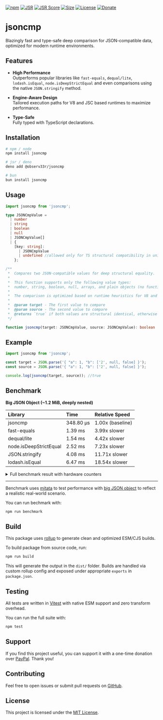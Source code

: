 [![npm](https://img.shields.io/npm/v/jsoncmp.svg)](https://www.npmjs.com/package/jsoncmp)
[![JSR](https://jsr.io/badges/@observ33r/jsoncmp)](https://jsr.io/@observ33r/jsoncmp)
[![JSR Score](https://jsr.io/badges/@observ33r/jsoncmp/score)](https://jsr.io/@observ33r/jsoncmp/score)
[![Size](https://badgen.net/bundlephobia/minzip/jsoncmp)](https://bundlephobia.com/package/jsoncmp)
[![License](https://img.shields.io/npm/l/jsoncmp.svg)](https://github.com/observ33r/jsoncmp/blob/main/LICENSE)
[![Donate](https://img.shields.io/badge/Donate-PayPal-ff69b4.svg)](https://www.paypal.com/donate/?hosted_button_id=PPPN7F3VXXE8W)

# jsoncmp

Blazingly fast and type-safe deep comparison for JSON-compatible data, optimized for modern runtime environments.

## Features

- **High Performance**  
  Outperforms popular libraries like `fast-equals`, `dequal/lite`, `lodash.isEqual`, `node.isDeepStrictEqual` and even comparisons using the native `JSON.stringify` method.

- **Engine-Aware Design**  
  Tailored execution paths for V8 and JSC based runtimes to maximize performance.

- **Type-Safe**  
  Fully typed with TypeScript declarations.

## Installation

```bash
# npm / node
npm install jsoncmp

# jsr / deno
deno add @observ33r/jsoncmp

# bun
bun install jsoncmp
```

## Usage

```ts
import jsoncmp from 'jsoncmp';

type JSONCmpValue =
  | number
  | string
  | boolean
  | null
  | JSONCmpValue[]
  | { 
    [key: string]: 
      | JSONCmpValue 
      | undefined //allowed only for TS structural compatibility in unions
    };

/**
 *  Compares two JSON-compatible values for deep structural equality.
 * 
 *  This function supports only the following value types:
 *  number, string, boolean, null, arrays, and plain objects (no functions, symbols, etc.).
 *
 *  The comparison is optimized based on runtime heuristics for V8 and JavaScriptCore.
 *
 *  @param target - The first value to compare
 *  @param source - The second value to compare
 *  @returns `true` if both values are structural identical, otherwise `false`
 */

function jsoncmp(target: JSONCmpValue, source: JSONCmpValue): boolean
```

## Example

```ts
import jsoncmp from 'jsoncmp';

const target = JSON.parse('{ "a": 1, "b": ['2', null, false] }');
const source = JSON.parse('{ "a": 1, "b": ['2', null, false] }');

console.log(jsoncmp(target, source)); //true
```

## Benchmark

**Big JSON Object (~1.2 MiB, deeply nested)**

| Library | Time | Relative Speed |
| :--- | :--- | :--- |
| jsoncmp | 348.80 µs | 1.00x (baseline) |
| fast-equals | 1.39 ms | 3.99x slower |
| dequal/lite | 1.54 ms | 4.42x slower |
| node.isDeepStrictEqual | 2.52 ms | 7.23x slower |
| JSON.stringify | 4.08 ms | 11.71x slower |
| lodash.isEqual | 6.47 ms | 18.54x slower |

<details>
<summary>Full benchmark result with hardware counters</summary>

```console
clk: ~3.69 GHz
cpu: AMD Ryzen 5 3600 6-Core Processor
runtime: node 24.4.1 (x64-linux)

benchmark                   avg (min … max) p75 / p99    (min … top 1%)
------------------------------------------- -------------------------------
• Big JSON Object (~1.2 MiB, deeply nested)
------------------------------------------- -------------------------------
jsoncmp                      348.80 µs/iter 344.88 µs  █                   
                    (332.46 µs … 558.35 µs) 534.88 µs  █                   
                    (403.01 kb …   1.20 mb) 967.86 kb ▄█▃▁▁▁▁▁▁▁▁▁▁▁▁▁▁▁▁▁▁
                   3.11 ipc ( 87.45% cache)   3.20k branch misses
          1.42M cycles   4.43M instructions  93.73k c-refs  11.76k c-misses

fast-equals                    1.39 ms/iter   1.38 ms    █                 
                        (1.32 ms … 1.88 ms)   1.66 ms  ▂ █                 
                    (851.30 kb …   1.13 mb) 968.70 kb ▂█▆█▇▃▂▂▂▂▁▂▂▁▁▂▁▁▁▁▁
                   2.70 ipc ( 87.48% cache)  13.06k branch misses
          5.32M cycles  14.35M instructions 130.36k c-refs  16.31k c-misses

dequal/lite                    1.54 ms/iter   1.52 ms █                    
                        (1.51 ms … 2.18 ms)   2.02 ms ██                   
                    (484.92 kb … 690.30 kb) 485.44 kb ██▂▁▁▁▁▁▁▂▁▁▁▁▁▁▁▁▁▁▁
                   2.48 ipc ( 91.62% cache)  11.82k branch misses
          5.91M cycles  14.64M instructions 134.45k c-refs  11.27k c-misses

lodash.isEqual                 6.47 ms/iter   6.46 ms  █                   
                        (6.30 ms … 8.03 ms)   7.42 ms  █                   
                    (  2.98 mb …   5.56 mb)   4.24 mb ▅██▂▁▆▄▁▂▁▁▁▁▁▁▁▁▁▁▁▁
                   2.48 ipc ( 97.75% cache)  34.76k branch misses
         24.94M cycles  61.94M instructions   1.50M c-refs  33.67k c-misses

JSON.stringify                 4.08 ms/iter   4.05 ms   █                  
                        (3.90 ms … 9.64 ms)   4.99 ms   █                  
                    (  1.39 mb …   1.40 mb)   1.39 mb ▂▇██▄▂▁▂▁▁▁▁▁▁▁▁▁▁▁▁▁
                   2.62 ipc ( 90.97% cache)  50.92k branch misses
         13.17M cycles  34.50M instructions 428.33k c-refs  38.70k c-misses

node.isDeepStrictEqual         2.52 ms/iter   2.51 ms  █                   
                        (2.45 ms … 3.40 ms)   3.08 ms  █▂                  
                    (941.22 kb …   1.96 mb)   1.36 mb ███▄▄▂▂▂▂▁▁▁▁▁▁▁▁▁▁▁▁
                   2.69 ipc ( 92.85% cache)  16.52k branch misses
          9.69M cycles  26.04M instructions 189.83k c-refs  13.58k c-misses

summary
  jsoncmp
   3.99x faster than fast-equals
   4.42x faster than dequal/lite
   7.23x faster than node.isDeepStrictEqual
   11.71x faster than JSON.stringify
   18.54x faster than lodash.isEqual
```

</details>

---

Benchmark uses [mitata](https://github.com/evanwashere/mitata) to test performance with [big JSON object](https://github.com/observ33r/jsoncmp/blob/main/benchmark/data.ts) to reflect a realistic real-world scenario.

You can run bechmark with:

```bash
npm run benchmark
```

## Build

This package uses [rollup](https://rollupjs.org/) to generate clean and optimized ESM/CJS builds. 

To build package from source code, run:

```bash
npm run build
```

This will generate the output in the `dist/` folder. Builds are handled via custom rollup config and exposed under appropriate `exports` in `package.json`.

## Testing

All tests are written in [Vitest](https://vitest.dev) with native ESM support and zero transform overhead.

You can run the full suite with:

```bash
npm test
```

## Support

If you find this project useful, you can support it with a one-time donation over [PayPal](https://www.paypal.com/donate/?hosted_button_id=PPPN7F3VXXE8W). Thank you!

## Contributing

Feel free to open issues or submit pull requests on [GitHub](https://github.com/observ33r/jsoncmp).

## License

This project is licensed under the [MIT License](LICENSE).
